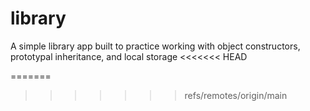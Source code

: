 # library
A simple library app built to practice working with object constructors, prototypal inheritance, and local storage
<<<<<<< HEAD


=======
>>>>>>> refs/remotes/origin/main
